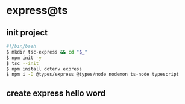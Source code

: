 # express@ts

## init project

```bash
#!/bin/bash
$ mkdir tsc-express && cd "$_"
$ npm init -y
$ tsc --init
$ npm install dotenv express
$ npm i -D @types/express @types/node nodemon ts-node typescript
```

## create express hello word

```

```
